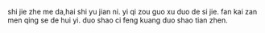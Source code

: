 shi jie zhe me da,hai shi yu jian ni.
yi qi zou guo xu duo de si jie.
fan kai zan men qing se de hui yi.
duo shao ci feng kuang duo shao tian zhen.
